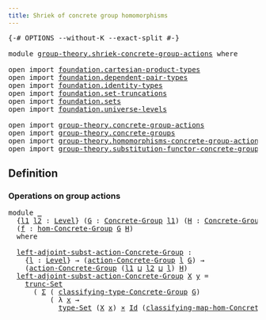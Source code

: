 ```yaml
---
title: Shriek of concrete group homomorphisms
---
```


<pre class="Agda"><a id="64" class="Symbol">{-#</a> <a id="68" class="Keyword">OPTIONS</a> <a id="76" class="Pragma">--without-K</a> <a id="88" class="Pragma">--exact-split</a> <a id="102" class="Symbol">#-}</a>

<a id="107" class="Keyword">module</a> <a id="114" href="group-theory.shriek-concrete-group-actions.html" class="Module">group-theory.shriek-concrete-group-actions</a> <a id="157" class="Keyword">where</a>

<a id="164" class="Keyword">open</a> <a id="169" class="Keyword">import</a> <a id="176" href="foundation.cartesian-product-types.html" class="Module">foundation.cartesian-product-types</a>
<a id="211" class="Keyword">open</a> <a id="216" class="Keyword">import</a> <a id="223" href="foundation.dependent-pair-types.html" class="Module">foundation.dependent-pair-types</a>
<a id="255" class="Keyword">open</a> <a id="260" class="Keyword">import</a> <a id="267" href="foundation.identity-types.html" class="Module">foundation.identity-types</a>
<a id="293" class="Keyword">open</a> <a id="298" class="Keyword">import</a> <a id="305" href="foundation.set-truncations.html" class="Module">foundation.set-truncations</a>
<a id="332" class="Keyword">open</a> <a id="337" class="Keyword">import</a> <a id="344" href="foundation.sets.html" class="Module">foundation.sets</a>
<a id="360" class="Keyword">open</a> <a id="365" class="Keyword">import</a> <a id="372" href="foundation.universe-levels.html" class="Module">foundation.universe-levels</a>

<a id="400" class="Keyword">open</a> <a id="405" class="Keyword">import</a> <a id="412" href="group-theory.concrete-group-actions.html" class="Module">group-theory.concrete-group-actions</a>
<a id="448" class="Keyword">open</a> <a id="453" class="Keyword">import</a> <a id="460" href="group-theory.concrete-groups.html" class="Module">group-theory.concrete-groups</a>
<a id="489" class="Keyword">open</a> <a id="494" class="Keyword">import</a> <a id="501" href="group-theory.homomorphisms-concrete-group-actions.html" class="Module">group-theory.homomorphisms-concrete-group-actions</a>
<a id="551" class="Keyword">open</a> <a id="556" class="Keyword">import</a> <a id="563" href="group-theory.substitution-functor-concrete-group-actions.html" class="Module">group-theory.substitution-functor-concrete-group-actions</a>
</pre>
## Definition

### Operations on group actions

<pre class="Agda"><a id="681" class="Keyword">module</a> <a id="688" href="group-theory.shriek-concrete-group-actions.html#688" class="Module">_</a>
  <a id="692" class="Symbol">{</a><a id="693" href="group-theory.shriek-concrete-group-actions.html#693" class="Bound">l1</a> <a id="696" href="group-theory.shriek-concrete-group-actions.html#696" class="Bound">l2</a> <a id="699" class="Symbol">:</a> <a id="701" href="Agda.Primitive.html#597" class="Postulate">Level</a><a id="706" class="Symbol">}</a> <a id="708" class="Symbol">(</a><a id="709" href="group-theory.shriek-concrete-group-actions.html#709" class="Bound">G</a> <a id="711" class="Symbol">:</a> <a id="713" href="group-theory.concrete-groups.html#2030" class="Function">Concrete-Group</a> <a id="728" href="group-theory.shriek-concrete-group-actions.html#693" class="Bound">l1</a><a id="730" class="Symbol">)</a> <a id="732" class="Symbol">(</a><a id="733" href="group-theory.shriek-concrete-group-actions.html#733" class="Bound">H</a> <a id="735" class="Symbol">:</a> <a id="737" href="group-theory.concrete-groups.html#2030" class="Function">Concrete-Group</a> <a id="752" href="group-theory.shriek-concrete-group-actions.html#696" class="Bound">l2</a><a id="754" class="Symbol">)</a>
  <a id="758" class="Symbol">(</a><a id="759" href="group-theory.shriek-concrete-group-actions.html#759" class="Bound">f</a> <a id="761" class="Symbol">:</a> <a id="763" href="group-theory.concrete-groups.html#7030" class="Function">hom-Concrete-Group</a> <a id="782" href="group-theory.shriek-concrete-group-actions.html#709" class="Bound">G</a> <a id="784" href="group-theory.shriek-concrete-group-actions.html#733" class="Bound">H</a><a id="785" class="Symbol">)</a>
  <a id="789" class="Keyword">where</a>

  <a id="798" href="group-theory.shriek-concrete-group-actions.html#798" class="Function">left-adjoint-subst-action-Concrete-Group</a> <a id="839" class="Symbol">:</a>
    <a id="845" class="Symbol">{</a><a id="846" href="group-theory.shriek-concrete-group-actions.html#846" class="Bound">l</a> <a id="848" class="Symbol">:</a> <a id="850" href="Agda.Primitive.html#597" class="Postulate">Level</a><a id="855" class="Symbol">}</a> <a id="857" class="Symbol">→</a> <a id="859" class="Symbol">(</a><a id="860" href="group-theory.concrete-group-actions.html#807" class="Function">action-Concrete-Group</a> <a id="882" href="group-theory.shriek-concrete-group-actions.html#846" class="Bound">l</a> <a id="884" href="group-theory.shriek-concrete-group-actions.html#709" class="Bound">G</a><a id="885" class="Symbol">)</a> <a id="887" class="Symbol">→</a>
    <a id="893" class="Symbol">(</a><a id="894" href="group-theory.concrete-group-actions.html#807" class="Function">action-Concrete-Group</a> <a id="916" class="Symbol">(</a><a id="917" href="group-theory.shriek-concrete-group-actions.html#693" class="Bound">l1</a> <a id="920" href="Agda.Primitive.html#810" class="Primitive Operator">⊔</a> <a id="922" href="group-theory.shriek-concrete-group-actions.html#696" class="Bound">l2</a> <a id="925" href="Agda.Primitive.html#810" class="Primitive Operator">⊔</a> <a id="927" href="group-theory.shriek-concrete-group-actions.html#846" class="Bound">l</a><a id="928" class="Symbol">)</a> <a id="930" href="group-theory.shriek-concrete-group-actions.html#733" class="Bound">H</a><a id="931" class="Symbol">)</a>
  <a id="935" href="group-theory.shriek-concrete-group-actions.html#798" class="Function">left-adjoint-subst-action-Concrete-Group</a> <a id="976" href="group-theory.shriek-concrete-group-actions.html#976" class="Bound">X</a> <a id="978" href="group-theory.shriek-concrete-group-actions.html#978" class="Bound">y</a> <a id="980" class="Symbol">=</a>
    <a id="986" href="foundation.set-truncations.html#4209" class="Function">trunc-Set</a>
      <a id="1002" class="Symbol">(</a> <a id="1004" href="foundation-core.dependent-pair-types.html#515" class="Record">Σ</a> <a id="1006" class="Symbol">(</a> <a id="1008" href="group-theory.concrete-groups.html#2431" class="Function">classifying-type-Concrete-Group</a> <a id="1040" href="group-theory.shriek-concrete-group-actions.html#709" class="Bound">G</a><a id="1041" class="Symbol">)</a>
          <a id="1053" class="Symbol">(</a> <a id="1055" class="Symbol">λ</a> <a id="1057" href="group-theory.shriek-concrete-group-actions.html#1057" class="Bound">x</a> <a id="1059" class="Symbol">→</a>
            <a id="1073" href="foundation-core.sets.html#1304" class="Function">type-Set</a> <a id="1082" class="Symbol">(</a><a id="1083" href="group-theory.shriek-concrete-group-actions.html#976" class="Bound">X</a> <a id="1085" href="group-theory.shriek-concrete-group-actions.html#1057" class="Bound">x</a><a id="1086" class="Symbol">)</a> <a id="1088" href="foundation-core.cartesian-product-types.html#590" class="Function Operator">×</a> <a id="1090" href="foundation-core.identity-types.html#1767" class="Datatype">Id</a> <a id="1093" class="Symbol">(</a><a id="1094" href="group-theory.concrete-groups.html#7380" class="Function">classifying-map-hom-Concrete-Group</a> <a id="1129" href="group-theory.shriek-concrete-group-actions.html#709" class="Bound">G</a> <a id="1131" href="group-theory.shriek-concrete-group-actions.html#733" class="Bound">H</a> <a id="1133" href="group-theory.shriek-concrete-group-actions.html#759" class="Bound">f</a> <a id="1135" href="group-theory.shriek-concrete-group-actions.html#1057" class="Bound">x</a><a id="1136" class="Symbol">)</a> <a id="1138" href="group-theory.shriek-concrete-group-actions.html#978" class="Bound">y</a><a id="1139" class="Symbol">))</a>
</pre>